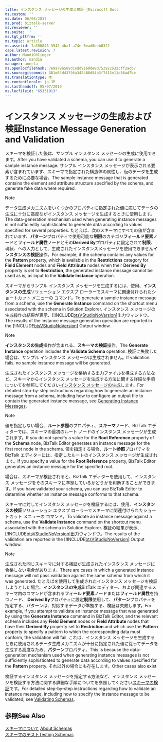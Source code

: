 ```yaml
---
title: インスタンス メッセージの生成と検証 |Microsoft Docs
ms.custom: ''
ms.date: 06/08/2017
ms.prod: biztalk-server
ms.reviewer: ''
ms.suite: ''
ms.tgt_pltfrm: ''
ms.topic: article
ms.assetid: 7a306846-3942-4ba1-a74e-6ead8deb0322
caps.latest.revision: 7
author: MandiOhlinger
ms.author: mandia
manager: anneta
ms.openlocfilehash: 7e9a79a589dcedd9169de8d753922632cff2acb7
ms.sourcegitcommit: 381e83d43796a345488d54b3f7413e11d56ad7be
ms.translationtype: MT
ms.contentlocale: ja-JP
ms.lasthandoff: 05/07/2019
ms.locfileid: "65331913"
---
```

# <a name="instance-message-generation-and-validation"></a><span data-ttu-id="54995-102">インスタンス メッセージの生成および検証</span><span class="sxs-lookup"><span data-stu-id="54995-102">Instance Message Generation and Validation</span></span>
<span data-ttu-id="54995-103">スキーマを検証した後は、サンプル インスタンス メッセージの生成に使用できます。</span><span class="sxs-lookup"><span data-stu-id="54995-103">After you have validated a schema, you can use it to generate a sample instance message.</span></span> <span data-ttu-id="54995-104">サンプル インスタンス メッセージが表示される要素が含まれています、スキーマで指定された構造体の属性し、仮のデータを生成するために必要な場合。</span><span class="sxs-lookup"><span data-stu-id="54995-104">The sample instance message that is generated contains the element and attribute structure specified by the schema, and generate fake data where required.</span></span>  
  
> [!NOTE]
>  <span data-ttu-id="54995-105">データ生成メカニズムをいくつかのプロパティに指定された値に応じてデータの生成に十分に高度ながインスタンス メッセージを生成するときに使用します。</span><span class="sxs-lookup"><span data-stu-id="54995-105">The data-generation mechanism used when generating instance messages is not sufficiently sophisticated to generate data according to values specified for several properties.</span></span> <span data-ttu-id="54995-106">たとえば、次のスキーマにすべての値が含まれています、**パターン**プロパティで使用可能な**制限**のカテゴリ**フィールド要素**ノードと**フィールド属性**ノードとその**Derived By**プロパティに設定されて**制限**、現状、への入力として、生成されたインスタンスメッセージを使用できません**インスタンスの検証**操作。</span><span class="sxs-lookup"><span data-stu-id="54995-106">For example, if the schema contains any values for the **Pattern** property, which is available in the **Restrictions** category for **Field Element** nodes and **Field Attribute** nodes when their **Derived By** property is set to **Restriction**, the generated instance message cannot be used as is, as input to the **Validate Instance** operation.</span></span>  
  
 <span data-ttu-id="54995-107">スキーマからサンプル インスタンス メッセージを生成するには、使用、**インスタンスの生成**ソリューション エクスプ ローラーでスキーマに関連付けられたショートカット メニューの コマンド。</span><span class="sxs-lookup"><span data-stu-id="54995-107">To generate a sample instance message from a schema, use the **Generate Instance** command on the shortcut menu associated with the schema in Solution Explorer.</span></span> <span data-ttu-id="54995-108">インスタンス メッセージの生成操作の結果が表示、[!INCLUDE[btsVStudioNoVersion](../includes/btsvstudionoversion-md.md)]出力ウィンドウ。</span><span class="sxs-lookup"><span data-stu-id="54995-108">The results of the instance message generation operation are reported in the [!INCLUDE[btsVStudioNoVersion](../includes/btsvstudionoversion-md.md)] Output window.</span></span>  
  
> [!NOTE]
>  <span data-ttu-id="54995-109">**インスタンスの生成**操作が含まれる、**スキーマの検証**操作。</span><span class="sxs-lookup"><span data-stu-id="54995-109">The **Generate Instance** operation includes the **Validate Schema** operation.</span></span> <span data-ttu-id="54995-110">検証に失敗した場合は、サンプル インスタンス メッセージは生成されません。</span><span class="sxs-lookup"><span data-stu-id="54995-110">If validation fails, no sample instance message will be generated.</span></span>  
  
 <span data-ttu-id="54995-111">生成されたインスタンス メッセージを格納する出力ファイルを構成する方法など、スキーマからインスタンス メッセージを生成する方法に関する詳細な手順についてを参照してください[インスタンス メッセージの生成](../core/how-to-generate-instance-messages.md)します。</span><span class="sxs-lookup"><span data-stu-id="54995-111">For detailed step-by-step instructions regarding how to generate an instance message from a schema, including how to configure an output file to contain the generated instance message, see [Generating Instance Messages](../core/how-to-generate-instance-messages.md).</span></span>  
  
> [!NOTE]
>  <span data-ttu-id="54995-112">値を指定しない場合、**ルート参照**のプロパティ、**スキーマ**ノード、BizTalk エディターでは、スキーマの最初のルート ノードのインスタンス メッセージが生成されます。</span><span class="sxs-lookup"><span data-stu-id="54995-112">If you do not specify a value for the **Root Reference** property of the **Schema** node, BizTalk Editor generates an instance message for the first root node in the schema.</span></span> <span data-ttu-id="54995-113">値を指定する場合、**ルート参照**プロパティを BizTalk エディターには、指定したルートのインスタンス メッセージが生成されます。</span><span class="sxs-lookup"><span data-stu-id="54995-113">If you specify a value for the **Root Reference** property, BizTalk Editor generates an instance message for the specified root.</span></span>  
  
 <span data-ttu-id="54995-114">場合は、スキーマが検証されると、BizTalk エディターを使用して、インスタンス メッセージをそのスキーマに準拠しているかどうかを判断することができます。</span><span class="sxs-lookup"><span data-stu-id="54995-114">If you have validated your schema, you can use BizTalk Editor to determine whether an instance message conforms to that schema.</span></span>  
  
 <span data-ttu-id="54995-115">スキーマに対してインスタンス メッセージを検証するには、使用、**インスタンスの検証**ソリューション エクスプ ローラーでスキーマに関連付けられたショートカット メニューの コマンド。</span><span class="sxs-lookup"><span data-stu-id="54995-115">To validate an instance message against a schema, use the **Validate Instance** command on the shortcut menu associated with the schema in Solution Explorer.</span></span> <span data-ttu-id="54995-116">検証の結果が表示、[!INCLUDE[btsVStudioNoVersion](../includes/btsvstudionoversion-md.md)]出力ウィンドウ。</span><span class="sxs-lookup"><span data-stu-id="54995-116">The results of the validation are reported in the [!INCLUDE[btsVStudioNoVersion](../includes/btsvstudionoversion-md.md)] Output window.</span></span>  
  
> [!NOTE]
>  <span data-ttu-id="54995-117">生成された同じスキーマに対する検証が生成されたインスタンス メッセージに合格しない場合があります。</span><span class="sxs-lookup"><span data-stu-id="54995-117">There are cases in which a generated instance message will not pass validation against the same schema from which it was generated.</span></span> <span data-ttu-id="54995-118">たとえばを使用して生成されたインスタンス メッセージを検証しようとした場合、**インスタンスの生成**BizTalk エディター、および関連するスキーマ内のコマンドが含まれる**フィールド要素**ノードまたは**フィールド属性**を持つノード、 **Derived By**プロパティに設定**制限**使用して、**パターン**プロパティを指定する、パターンは、対応するデータが準拠する、検証は失敗します。</span><span class="sxs-lookup"><span data-stu-id="54995-118">For example, if you attempt to validate an instance message that was generated by using the **Generate Instance** command in BizTalk Editor, and the relevant schema includes any **Field Element** nodes or **Field Attribute** nodes that have their **Derived By** property set to **Restriction** and which use the **Pattern** property to specify a pattern to which the corresponding data must conform, the validation will fail.</span></span> <span data-ttu-id="54995-119">これは、インスタンス メッセージを生成するときに使用されるデータ生成メカニズムが十分に指定された値に従ってデータを生成する高度なため、**パターン**プロパティ。</span><span class="sxs-lookup"><span data-stu-id="54995-119">This is because the data-generation mechanism used when generating instance messages is not sufficiently sophisticated to generate data according to values specified for the **Pattern** property.</span></span> <span data-ttu-id="54995-120">それ以外の場合にも存在します。</span><span class="sxs-lookup"><span data-stu-id="54995-120">Other cases also exist.</span></span>  
  
 <span data-ttu-id="54995-121">検証するインスタンス メッセージを指定する方法など、インスタンス メッセージを検証する方法に関する詳細な手順についてを参照してください[スキーマの検証](../core/how-to-validate-schemas-in-visual-studio.md)です。</span><span class="sxs-lookup"><span data-stu-id="54995-121">For detailed step-by-step instructions regarding how to validate an instance message, including how to specify the instance message to be validated, see [Validating Schemas](../core/how-to-validate-schemas-in-visual-studio.md).</span></span>  
  
## <a name="see-also"></a><span data-ttu-id="54995-122">参照</span><span class="sxs-lookup"><span data-stu-id="54995-122">See Also</span></span>  
 <span data-ttu-id="54995-123">[スキーマについて](../core/about-schemas.md) </span><span class="sxs-lookup"><span data-stu-id="54995-123">[About Schemas](../core/about-schemas.md) </span></span>  
 [<span data-ttu-id="54995-124">スキーマのテスト</span><span class="sxs-lookup"><span data-stu-id="54995-124">Testing Schemas</span></span>](../core/testing-schemas.md)